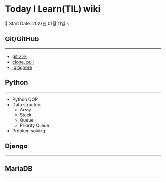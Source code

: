 # Today I Learn(TIL) wiki

:calendar: Start Date: 2023년 01월 11일 ~
## Git/GitHub
---
- [git 기초](https://github.com/yooyoo0209/TIL/blob/master/git_github/Day1_git_github.md)
- [clone, pull]()
- [.gitignore]()
  
## Python
---
- Python OOP
- Data structure
  - Array 
  - Stack
  - Queue
  - Priority Queue
- Problem solving

## Django
---

## MariaDB
---